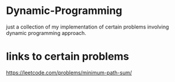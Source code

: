 # Dynamic-Programming
just a collection of my implementation of certain problems involving dynamic programming approach.
# links to certain problems
https://leetcode.com/problems/minimum-path-sum/
